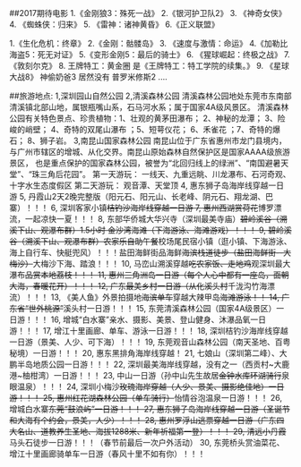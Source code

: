 ##2017期待电影
1.《金刚狼3：殊死一战》
2.《银河护卫队2》
3. 《神奇女侠》
4. 《蜘蛛侠：归来》
5. 《雷神：诸神黄昏》
6.《正义联盟》

1.《生化危机：终章》
2.《金刚：骷髅岛》
3. 《速度与激情：命运》
4.《加勒比海盗5：死无对证》
5.《变形金刚5：最后的骑士》
6. 《猩球崛起：终极之战》
7.《敦刻尔克》
8. 王牌特工：黄金圈 是《王牌特工：特工学院的续集。》
9. 《星球大战8》
神偷奶爸3
居然没有 普罗米修斯2 ....

##旅游地点: 
1,深圳园山自然公园
2,清溪森林公园
	清溪森林公园地处东莞市东南部清溪镇北部山地，属银瓶嘴山系，石马河水系；属于国家4A级风景区。
	清溪森林公园有关特色景点、珍贵植物：1、壮观的黄茅田瀑布； 2、神秘的龙潭； 3、险峻的峭壁； 4、奇特的双尾山瀑布 ；5、短萼仪花； 6、禾雀花 ；7、奇特的爆石； 8、狮子岩。
3,南昆山国家森林公园
南昆山位于广东省惠州市龙门县境内，与广州市辖区的增城、从化交界。南昆山原始森林自然保护区是国家AAAA级旅游景区，
也是重点保护的国家森林公园，被誉为“北回归线上的绿洲”、“南国避暑天堂”、“珠三角后花园”。
第一天游玩：
一线天、九重远眺、川龙瀑布、石河奇观、十字水生态度假区
第二天游玩：
观音潭、天堂顶
4, 惠东狮子岛海岸线穿越一日游
5, 丹霞山2天2晚完整版（阳元石、阳元山、长老峰、阴元石、翔龙湖、巴寨）！！！ 
6, 深圳客家小镇~~桔钓沙海岸线穿越一日游
7, 惠州西湖赏荷花~~博罗漂流，一起凉快一夏！！！
8, 东部华侨城大华兴寺（深圳最美寺庙）~~碧岭溪谷（溯溪下山、观瀑布群）1.5小时 ~~金沙湾海滩（下海游泳、海滩游戏）！！！
9, 碧岭溪谷（溯溪下山、观瀑布群）~~农家乐自助午餐~~校场尾民宿小镇（逛小镇、下海游泳、海上自行车、快艇兜风）！！！盐田海鲜街品海鲜~~海滨栈道徒步（盐田海鲜街--大梅沙）~~大梅沙下海、踏浪！！！
10, 马峦山溯溪穿越~~吃农家饭、走地鸡~~观深圳最大瀑布~~品赏本地荔枝！！！ 
11, 惠州三角洲岛一日游（每个人心中都有一座岛，面朝大海，春暖花开）！！！ 
12, 广东最美乡村一日游（从化溪头村~~千泷沟竹海漂流）！！！
13, 《美人鱼》外景拍摄地~~海滨单车~~穿越大辣甲岛~~海滩游泳！！
14, 广东省“世外桃源”~~溪头村一日游！！！
15, 东莞清溪森林公园（国家4A级景区）一日游！！！
16, 增城“白水寨”亲水、摄影、美景、登山健身、沐瀑品氧一日游！！！ 
17, 增江十里画廊、单车、游泳一日游！！！
18, 深圳桔钓沙海岸线穿越一日游（景美、人少、可下海）！！！
19, 东莞观音山森林公园（南天圣地、百粤秘境）一日游！！！
20, 惠东黑排角海岸线穿越！ 
21, 七娘山（深圳第二峰）、大鹏半岛地质公园一日游！！！
22, 深圳最美海岸线穿越，没有之一（西贡村~大鹿港~柚柑湾）一日游！！！ 
23, 中山一日游（孙中山先生故居~~金钟水库环湖骑行~~泉眼温泉）！！！
24, 深圳小梅沙~~玫瑰海岸穿越（人少、景美、摄影绝佳地）一日游！！！ 
25, 惠州红花湖森林公园（单车骑行）~~怡情谷泡温泉一日游！！！ 
26, 增城白水寨~~东莞“鼓浪屿”一日游！！！
27, 惠东狮子岛海岸线穿越一日游（圣诞节和大海有个约会，景美，人少）！！！ 
28, 惠州罗浮山逃票穿越一日游（广东四大名山、道教养生圣地、海拔1288米、新年祈福第一登）！！！
29, 清远小丹霞~~马头石徒步一日游！！！（春节前最后一次户外活动）
30, 东莞桥头赏油菜花、增江十里画廊骑单车一日游（春风十里不如有你）！！！ 



